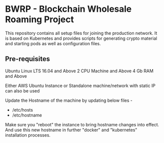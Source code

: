 # BWRP - Blockchain Wholesale Roaming Project

This repository contains all setup files for joining the production network.
It is based on Kubernetes and provides scripts for generating crypto material and starting pods as well as configuration files. 

## Pre-requisites

Ubuntu Linux LTS 16.04 and Above
2 CPU Machine and Above
4 Gb RAM and Above

Either AWS Ubuntu Instance or Standalone 
machine/network with static IP can also be used

Update the Hostname of the machine by updating below files -
- /etc/hosts
- /etc/hostname

Make sure you "reboot" the instance to bring hostname changes into effect.
And use this new hostname in further "docker" and "kubernetes" installation processes.
